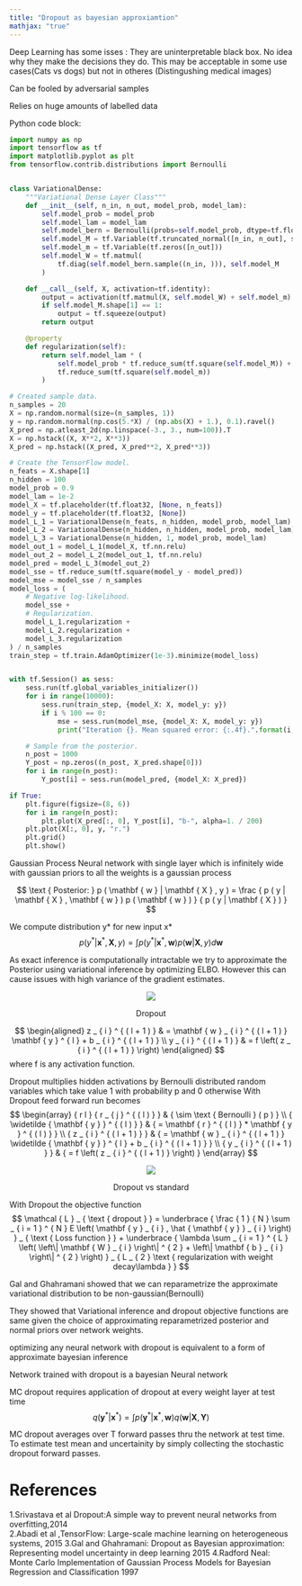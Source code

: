 ```yaml
---
title: "Dropout as bayesian approxiamtion"
mathjax: "true"
---
```



Deep Learning has some isses : They are uninterpretable black box. No idea why they make the decisions they do. This may be acceptable in some use cases(Cats vs dogs) but not in otheres (Distingushing medical images)

Can be fooled by adversarial samples

Relies on huge amounts of labelled data





Python code block:
```python
import numpy as np
import tensorflow as tf
import matplotlib.pyplot as plt
from tensorflow.contrib.distributions import Bernoulli


class VariationalDense:
    """Variational Dense Layer Class"""
    def __init__(self, n_in, n_out, model_prob, model_lam):
        self.model_prob = model_prob
        self.model_lam = model_lam
        self.model_bern = Bernoulli(probs=self.model_prob, dtype=tf.float32)
        self.model_M = tf.Variable(tf.truncated_normal([n_in, n_out], stddev=0.01))
        self.model_m = tf.Variable(tf.zeros([n_out]))
        self.model_W = tf.matmul(
            tf.diag(self.model_bern.sample((n_in, ))), self.model_M
        )

    def __call__(self, X, activation=tf.identity):
        output = activation(tf.matmul(X, self.model_W) + self.model_m)
        if self.model_M.shape[1] == 1:
            output = tf.squeeze(output)
        return output

    @property
    def regularization(self):
        return self.model_lam * (
            self.model_prob * tf.reduce_sum(tf.square(self.model_M)) +
            tf.reduce_sum(tf.square(self.model_m))
        )

# Created sample data.
n_samples = 20
X = np.random.normal(size=(n_samples, 1))
y = np.random.normal(np.cos(5.*X) / (np.abs(X) + 1.), 0.1).ravel()
X_pred = np.atleast_2d(np.linspace(-3., 3., num=100)).T
X = np.hstack((X, X**2, X**3))
X_pred = np.hstack((X_pred, X_pred**2, X_pred**3))

# Create the TensorFlow model.
n_feats = X.shape[1]
n_hidden = 100
model_prob = 0.9
model_lam = 1e-2
model_X = tf.placeholder(tf.float32, [None, n_feats])
model_y = tf.placeholder(tf.float32, [None])
model_L_1 = VariationalDense(n_feats, n_hidden, model_prob, model_lam)
model_L_2 = VariationalDense(n_hidden, n_hidden, model_prob, model_lam)
model_L_3 = VariationalDense(n_hidden, 1, model_prob, model_lam)
model_out_1 = model_L_1(model_X, tf.nn.relu)
model_out_2 = model_L_2(model_out_1, tf.nn.relu)
model_pred = model_L_3(model_out_2)
model_sse = tf.reduce_sum(tf.square(model_y - model_pred))
model_mse = model_sse / n_samples
model_loss = (
    # Negative log-likelihood.
    model_sse +
    # Regularization.
    model_L_1.regularization +
    model_L_2.regularization +
    model_L_3.regularization
) / n_samples
train_step = tf.train.AdamOptimizer(1e-3).minimize(model_loss)


with tf.Session() as sess:
    sess.run(tf.global_variables_initializer())
    for i in range(10000):
        sess.run(train_step, {model_X: X, model_y: y})
        if i % 100 == 0:
            mse = sess.run(model_mse, {model_X: X, model_y: y})
            print("Iteration {}. Mean squared error: {:.4f}.".format(i, mse))

    # Sample from the posterior.
    n_post = 1000
    Y_post = np.zeros((n_post, X_pred.shape[0]))
    for i in range(n_post):
        Y_post[i] = sess.run(model_pred, {model_X: X_pred})

if True:
    plt.figure(figsize=(8, 6))
    for i in range(n_post):
        plt.plot(X_pred[:, 0], Y_post[i], "b-", alpha=1. / 200)
    plt.plot(X[:, 0], y, "r.")
    plt.grid()
    plt.show()
```

Gaussian Process
Neural network with single layer which is infinitely wide with gaussian priors to all the weights is a gaussian process





$$
\text { Posterior: } p ( \mathbf { w } | \mathbf { X } , y ) = \frac { p ( y | \mathbf { X } , \mathbf { w } ) p ( \mathbf { w } ) } { p ( y | \mathbf { X } ) }
$$

We compute  distribution y* for new input x*
$$
p \left( y ^ { * } | \mathbf { x } ^ { * } , \mathbf { X } , y \right) = \int p \left( y ^ { * } | \mathbf { x } ^ { * } , \mathbf { w } \right) p ( \mathbf { w } | \mathbf { X } , y ) d \mathbf { w }
$$

As exact inference is computationally intractable we try to  approximate the Posterior using variational inference by optimizing ELBO. However this can cause issues with high variance of the gradient estimates.


<p align="center">
<img src="https://imgur.com/JUKu4xj.jpg">

</p>

<center>
Dropout
</center>




$$
\begin{aligned} z _ { i } ^ { ( l + 1 ) } & = \mathbf { w } _ { i } ^ { ( l + 1 ) } \mathbf { y } ^ { l } + b _ { i } ^ { ( l + 1 ) } \\ y _ { i } ^ { ( l + 1 ) } & = f \left( z _ { i } ^ { ( l + 1 ) } \right) \end{aligned}
$$
where f is any activation function.

Dropout multiplies hidden activations by Bernoulli distributed random variables which take value 1 with probability p and 0 otherwise
With Dropout feed forward run becomes
$$
\begin{array} { r l } { r _ { j } ^ { ( l ) } } & { \sim \text { Bernoulli } ( p ) } \\ { \widetilde { \mathbf { y } } ^ { ( l ) } } & { = \mathbf { r } ^ { ( l ) } * \mathbf { y } ^ { ( l ) } } \\ { z _ { i } ^ { ( l + 1 ) } } & { = \mathbf { w } _ { i } ^ { ( l + 1 ) } \widetilde { \mathbf { y } } ^ { l } + b _ { i } ^ { ( l + 1 ) } } \\ { y _ { i } ^ { ( l + 1 ) } } & { = f \left( z _ { i } ^ { ( l + 1 ) } \right) } \end{array} $$


<p align="center">
<img src="https://imgur.com/cs2vfO8.jpg">

</p>

<center>
Dropout vs standard
</center>

With Dropout the objective function
$$
\mathcal { L } _ { \text { dropout } } = \underbrace { \frac { 1 } { N } \sum _ { i = 1 } ^ { N } E \left( \mathbf { y } _ { i } , \hat { \mathbf { y } } _ { i } \right) } _ { \text { Loss function } } + \underbrace { \lambda \sum _ { i = 1 } ^ { L } \left( \left\| \mathbf { W } _ { i } \right\| ^ { 2 } + \left\| \mathbf { b } _ { i } \right\| ^ { 2 } \right) } _ { L _ { 2 } \text { regularization with weight decay\lambda } }
$$

Gal and Ghahramani showed that we can reparametrize  the approximate variational distribution to be non-gaussian(Bernoulli)

They showed that Variational inference and dropout objective functions are same given the choice of approximating reparametrized posterior and normal priors over network weights.

optimizing any neural network with dropout is equivalent to a form of approximate bayesian inference

Network trained with dropout is a bayesian Neural network

MC dropout requires application of dropout at every weight layer at test time
$$q \left( \mathbf { y } ^ { * } | \mathbf { x } ^ { * } \right) = \int p \left( \mathbf { y } ^ { * } | \mathbf { x } ^ { * } , \mathbf { w } \right) q ( \mathbf { w } | \mathbf { X } , \mathbf { Y } )$$

MC dropout averages over T forward passes  thru the network at test time. To estimate test mean and uncertainity by simply collecting the stochastic dropout forward passes.


# References

1.Srivastava et al  Dropout:A simple way to prevent neural networks from overfitting,2014  
2.Abadi et al ,TensorFlow: Large-scale machine learning on heterogeneous systems, 2015
3.Gal and Ghahramani: Dropout as Bayesian approximation: Representing model uncertainty in deep learning 2015
4.Radford Neal: Monte Carlo Implementation of Gaussian Process Models for Bayesian Regression and Classification 1997

